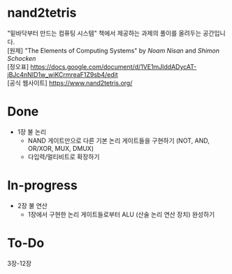 # nand2tetris
"밑바닥부터 만드는 컴퓨팅 시스템" 책에서 제공하는 과제의 풀이를 올려두는 공간입니다.  
\[원제] "The Elements of Computing Systems" by _Noam Nisan_ and _Shimon Schocken_  
\[정오표] https://docs.google.com/document/d/1VE1mJlddADycAT-jBJc4nNID1w_wiKCrmreaF1Z9sb4/edit  
\[공식 웹사이트] https://www.nand2tetris.org/

# Done
* 1장 불 논리
  - NAND 게이트만으로 다른 기본 논리 게이트들을 구현하기 (NOT, AND, OR/XOR, MUX, DMUX)
  - 다입력/멀티비트로 확장하기

# In-progress
* 2장 불 연산
  - 1장에서 구현한 논리 게이트들로부터 ALU (산술 논리 연산 장치) 완성하기
# To-Do
3장-12장
